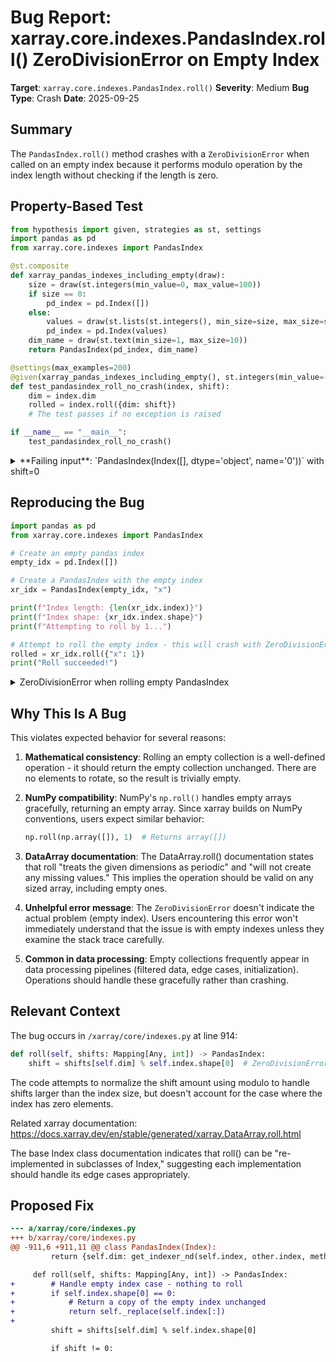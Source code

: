 # Bug Report: xarray.core.indexes.PandasIndex.roll() ZeroDivisionError on Empty Index

**Target**: `xarray.core.indexes.PandasIndex.roll()`
**Severity**: Medium
**Bug Type**: Crash
**Date**: 2025-09-25

## Summary

The `PandasIndex.roll()` method crashes with a `ZeroDivisionError` when called on an empty index because it performs modulo operation by the index length without checking if the length is zero.

## Property-Based Test

```python
from hypothesis import given, strategies as st, settings
import pandas as pd
from xarray.core.indexes import PandasIndex

@st.composite
def xarray_pandas_indexes_including_empty(draw):
    size = draw(st.integers(min_value=0, max_value=100))
    if size == 0:
        pd_index = pd.Index([])
    else:
        values = draw(st.lists(st.integers(), min_size=size, max_size=size))
        pd_index = pd.Index(values)
    dim_name = draw(st.text(min_size=1, max_size=10))
    return PandasIndex(pd_index, dim_name)

@settings(max_examples=200)
@given(xarray_pandas_indexes_including_empty(), st.integers(min_value=-100, max_value=100))
def test_pandasindex_roll_no_crash(index, shift):
    dim = index.dim
    rolled = index.roll({dim: shift})
    # The test passes if no exception is raised

if __name__ == "__main__":
    test_pandasindex_roll_no_crash()
```

<details>

<summary>
**Failing input**: `PandasIndex(Index([], dtype='object', name='0'))` with shift=0
</summary>
```
Traceback (most recent call last):
  File "/home/npc/pbt/agentic-pbt/worker_/58/hypo.py", line 24, in <module>
    test_pandasindex_roll_no_crash()
    ~~~~~~~~~~~~~~~~~~~~~~~~~~~~~~^^
  File "/home/npc/pbt/agentic-pbt/worker_/58/hypo.py", line 17, in test_pandasindex_roll_no_crash
    @given(xarray_pandas_indexes_including_empty(), st.integers(min_value=-100, max_value=100))
                   ^^^
  File "/home/npc/miniconda/lib/python3.13/site-packages/hypothesis/core.py", line 2124, in wrapped_test
    raise the_error_hypothesis_found
  File "/home/npc/pbt/agentic-pbt/worker_/58/hypo.py", line 20, in test_pandasindex_roll_no_crash
    rolled = index.roll({dim: shift})
  File "/home/npc/miniconda/lib/python3.13/site-packages/xarray/core/indexes.py", line 914, in roll
    shift = shifts[self.dim] % self.index.shape[0]
            ~~~~~~~~~~~~~~~~~^~~~~~~~~~~~~~~~~~~~~
ZeroDivisionError: integer modulo by zero
Falsifying example: test_pandasindex_roll_no_crash(
    index=PandasIndex(Index([], dtype='object', name='0')),
    shift=0,  # or any other generated value
)
Explanation:
    These lines were always and only run by failing examples:
        /home/npc/pbt/agentic-pbt/worker_/58/hypo.py:9
        /home/npc/miniconda/lib/python3.13/site-packages/pandas/core/dtypes/cast.py:1193
        /home/npc/miniconda/lib/python3.13/site-packages/pandas/core/indexes/base.py:559
```
</details>

## Reproducing the Bug

```python
import pandas as pd
from xarray.core.indexes import PandasIndex

# Create an empty pandas index
empty_idx = pd.Index([])

# Create a PandasIndex with the empty index
xr_idx = PandasIndex(empty_idx, "x")

print(f"Index length: {len(xr_idx.index)}")
print(f"Index shape: {xr_idx.index.shape}")
print(f"Attempting to roll by 1...")

# Attempt to roll the empty index - this will crash with ZeroDivisionError
rolled = xr_idx.roll({"x": 1})
print("Roll succeeded!")
```

<details>

<summary>
ZeroDivisionError when rolling empty PandasIndex
</summary>
```
Index length: 0
Index shape: (0,)
Attempting to roll by 1...
Traceback (most recent call last):
  File "/home/npc/pbt/agentic-pbt/worker_/58/repo.py", line 15, in <module>
    rolled = xr_idx.roll({"x": 1})
  File "/home/npc/miniconda/lib/python3.13/site-packages/xarray/core/indexes.py", line 914, in roll
    shift = shifts[self.dim] % self.index.shape[0]
            ~~~~~~~~~~~~~~~~~^~~~~~~~~~~~~~~~~~~~~
ZeroDivisionError: integer modulo by zero
```
</details>

## Why This Is A Bug

This violates expected behavior for several reasons:

1. **Mathematical consistency**: Rolling an empty collection is a well-defined operation - it should return the empty collection unchanged. There are no elements to rotate, so the result is trivially empty.

2. **NumPy compatibility**: NumPy's `np.roll()` handles empty arrays gracefully, returning an empty array. Since xarray builds on NumPy conventions, users expect similar behavior:
   ```python
   np.roll(np.array([]), 1)  # Returns array([])
   ```

3. **DataArray documentation**: The DataArray.roll() documentation states that roll "treats the given dimensions as periodic" and "will not create any missing values." This implies the operation should be valid on any sized array, including empty ones.

4. **Unhelpful error message**: The `ZeroDivisionError` doesn't indicate the actual problem (empty index). Users encountering this error won't immediately understand that the issue is with empty indexes unless they examine the stack trace carefully.

5. **Common in data processing**: Empty collections frequently appear in data processing pipelines (filtered data, edge cases, initialization). Operations should handle these gracefully rather than crashing.

## Relevant Context

The bug occurs in `/xarray/core/indexes.py` at line 914:
```python
def roll(self, shifts: Mapping[Any, int]) -> PandasIndex:
    shift = shifts[self.dim] % self.index.shape[0]  # ZeroDivisionError when shape[0] == 0
```

The code attempts to normalize the shift amount using modulo to handle shifts larger than the index size, but doesn't account for the case where the index has zero elements.

Related xarray documentation: https://docs.xarray.dev/en/stable/generated/xarray.DataArray.roll.html

The base Index class documentation indicates that roll() can be "re-implemented in subclasses of Index," suggesting each implementation should handle its edge cases appropriately.

## Proposed Fix

```diff
--- a/xarray/core/indexes.py
+++ b/xarray/core/indexes.py
@@ -911,6 +911,11 @@ class PandasIndex(Index):
         return {self.dim: get_indexer_nd(self.index, other.index, method, tolerance)}

     def roll(self, shifts: Mapping[Any, int]) -> PandasIndex:
+        # Handle empty index case - nothing to roll
+        if self.index.shape[0] == 0:
+            # Return a copy of the empty index unchanged
+            return self._replace(self.index[:])
+
         shift = shifts[self.dim] % self.index.shape[0]

         if shift != 0:
```